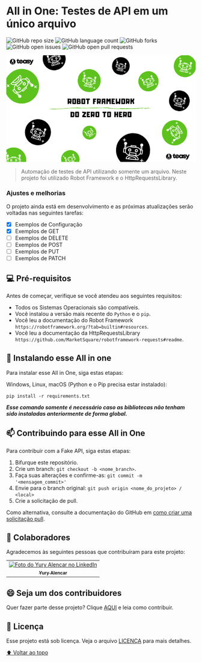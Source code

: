# All in One: Testes de API em um único arquivo

![GitHub repo size](https://img.shields.io/github/repo-size/yuryalencar/api-tests-one-file-sample?style=for-the-badge)
![GitHub language count](https://img.shields.io/github/languages/count/yuryalencar/api-tests-one-file-sample?style=for-the-badge)
![GitHub forks](https://img.shields.io/github/forks/yuryalencar/api-tests-one-file-sample?style=for-the-badge)
![GitHub open issues](https://img.shields.io/github/issues/yuryalencar/api-tests-one-file-sample?style=for-the-badge)
![GitHub open pull requests](https://img.shields.io/github/issues-pr/yuryalencar/api-tests-one-file-sample?style=for-the-badge)

<div align="center">
  <img src="https://github.com/yuryalencar/fake-api/blob/main/Robot%20framework.png" alt="Banner do Curso">
</div>
  
> Automação de testes de API utilizando somente um arquivo. Neste projeto foi utilizado Robot Framework e o HttpRequestsLibrary. 

### Ajustes e melhorias

O projeto ainda está em desenvolvimento e as próximas atualizações serão voltadas nas seguintes tarefas:

- [x] Exemplos de Configuração
- [x] Exemplos de GET
- [ ] Exemplos de DELETE
- [ ] Exemplos de POST
- [ ] Exemplos de PUT
- [ ] Exemplos de PATCH

## 💻 Pré-requisitos

Antes de começar, verifique se você atendeu aos seguintes requisitos:

* Todos os Sistemas Operacionais são compatíveis.
* Você instalou a versão mais recente do `Python` e o `pip`.
* Você leu a documentação do Robot Framework `https://robotframework.org/?tab=builtin#resources`.
* Você leu a documentação da HttpRequestsLibrary `https://github.com/MarketSquare/robotframework-requests#readme`.

## 🚀 Instalando esse All in one

Para instalar esse All in One, siga estas etapas:

Windows, Linux, macOS (Python e o Pip precisa estar instalado):
```
pip install -r requirements.txt
```

**_Esse comando somente é necessário caso as bibliotecas não tenham sido instaladas anteriormente de forma global._**

## 📫 Contribuindo para esse All in One
<!---Se o seu README for longo ou se você tiver algum processo ou etapas específicas que deseja que os contribuidores sigam, considere a criação de um arquivo CONTRIBUTING.md separado--->
Para contribuir com a Fake API, siga estas etapas:

1. Bifurque este repositório.
2. Crie um branch: `git checkout -b <nome_branch>`.
3. Faça suas alterações e confirme-as: `git commit -m '<mensagem_commit>'`
4. Envie para o branch original: `git push origin <nome_do_projeto> / <local>`
5. Crie a solicitação de pull.

Como alternativa, consulte a documentação do GitHub em [como criar uma solicitação pull](https://help.github.com/en/github/collaborating-with-issues-and-pull-requests/creating-a-pull-request).

## 🤝 Colaboradores

Agradecemos às seguintes pessoas que contribuíram para este projeto:

<table>
  <tr>
    <td align="center">
      <a href="https://www.linkedin.com/in/yurylima/" target="_blank">
        <img src=https://media-exp1.licdn.com/dms/image/C4E03AQEX-TUugmJlAA/profile-displayphoto-shrink_400_400/0/1634681320995?e=1646265600&v=beta&t=5Z-OuH8411pjAtZUjdAVsnV2eWEnzu3tF7N42DMvknM width="100px;" alt="Foto do Yury Alencar no LinkedIn"/><br>
        <sub>
          <b>Yury Alencar</b>
        </sub>
      </a>
    </td>
  </tr>
</table>


## 😄 Seja um dos contribuidores<br>

Quer fazer parte desse projeto? Clique [AQUI](#-contribuindo-para-esse-all-in-one) e leia como contribuir.

## 📝 Licença

Esse projeto está sob licença. Veja o arquivo [LICENÇA](LICENSE) para mais detalhes.

[⬆ Voltar ao topo](#all-in-one-testes-de-api-em-um-único-arquivo)<br>

